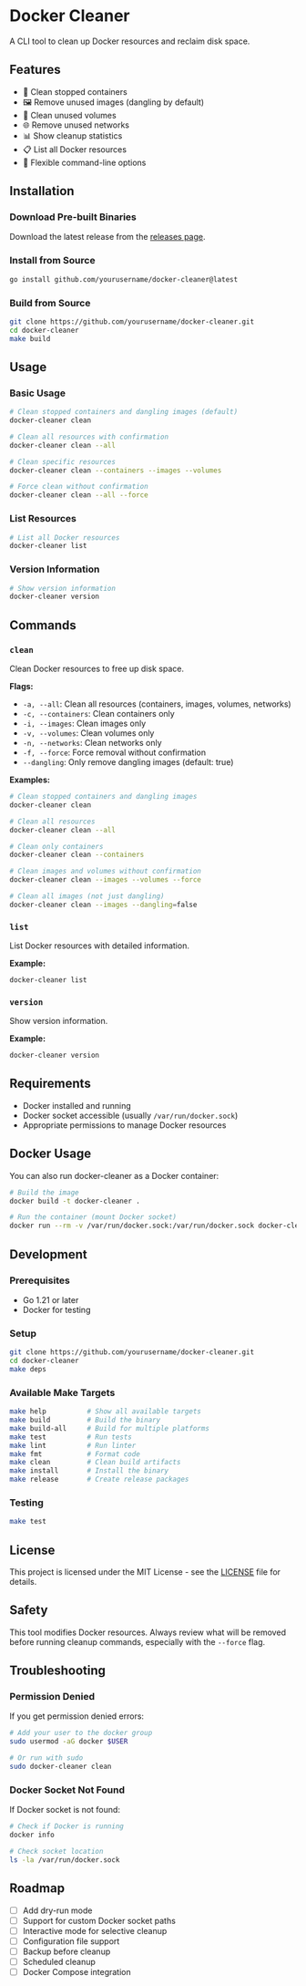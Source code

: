 # Docker Cleaner

A CLI tool to clean up Docker resources and reclaim disk space.

## Features

- 🧹 Clean stopped containers
- 🖼️ Remove unused images (dangling by default)
- 💾 Clean unused volumes
- 🌐 Remove unused networks
- 📊 Show cleanup statistics
- 📋 List all Docker resources
- 🔧 Flexible command-line options

## Installation

### Download Pre-built Binaries

Download the latest release from the [releases page](https://github.com/yourusername/docker-cleaner/releases).

### Install from Source

```bash
go install github.com/yourusername/docker-cleaner@latest
```

### Build from Source

```bash
git clone https://github.com/yourusername/docker-cleaner.git
cd docker-cleaner
make build
```

## Usage

### Basic Usage

```bash
# Clean stopped containers and dangling images (default)
docker-cleaner clean

# Clean all resources with confirmation
docker-cleaner clean --all

# Clean specific resources
docker-cleaner clean --containers --images --volumes

# Force clean without confirmation
docker-cleaner clean --all --force
```

### List Resources

```bash
# List all Docker resources
docker-cleaner list
```

### Version Information

```bash
# Show version information
docker-cleaner version
```

## Commands

### `clean`

Clean Docker resources to free up disk space.

**Flags:**
- `-a, --all`: Clean all resources (containers, images, volumes, networks)
- `-c, --containers`: Clean containers only
- `-i, --images`: Clean images only
- `-v, --volumes`: Clean volumes only
- `-n, --networks`: Clean networks only
- `-f, --force`: Force removal without confirmation
- `--dangling`: Only remove dangling images (default: true)

**Examples:**

```bash
# Clean stopped containers and dangling images
docker-cleaner clean

# Clean all resources
docker-cleaner clean --all

# Clean only containers
docker-cleaner clean --containers

# Clean images and volumes without confirmation
docker-cleaner clean --images --volumes --force

# Clean all images (not just dangling)
docker-cleaner clean --images --dangling=false
```

### `list`

List Docker resources with detailed information.

**Example:**

```bash
docker-cleaner list
```

### `version`

Show version information.

**Example:**

```bash
docker-cleaner version
```

## Requirements

- Docker installed and running
- Docker socket accessible (usually `/var/run/docker.sock`)
- Appropriate permissions to manage Docker resources

## Docker Usage

You can also run docker-cleaner as a Docker container:

```bash
# Build the image
docker build -t docker-cleaner .

# Run the container (mount Docker socket)
docker run --rm -v /var/run/docker.sock:/var/run/docker.sock docker-cleaner clean --all
```

## Development

### Prerequisites

- Go 1.21 or later
- Docker for testing

### Setup

```bash
git clone https://github.com/yourusername/docker-cleaner.git
cd docker-cleaner
make deps
```

### Available Make Targets

```bash
make help          # Show all available targets
make build         # Build the binary
make build-all     # Build for multiple platforms
make test          # Run tests
make lint          # Run linter
make fmt           # Format code
make clean         # Clean build artifacts
make install       # Install the binary
make release       # Create release packages
```

### Testing

```bash
make test
```

## License

This project is licensed under the MIT License - see the [LICENSE](LICENSE) file for details.

## Safety

This tool modifies Docker resources. Always review what will be removed before running cleanup commands, especially with the `--force` flag.

## Troubleshooting

### Permission Denied

If you get permission denied errors:

```bash
# Add your user to the docker group
sudo usermod -aG docker $USER

# Or run with sudo
sudo docker-cleaner clean
```

### Docker Socket Not Found

If Docker socket is not found:

```bash
# Check if Docker is running
docker info

# Check socket location
ls -la /var/run/docker.sock
```

## Roadmap

- [ ] Add dry-run mode
- [ ] Support for custom Docker socket paths
- [ ] Interactive mode for selective cleanup
- [ ] Configuration file support
- [ ] Backup before cleanup
- [ ] Scheduled cleanup
- [ ] Docker Compose integration